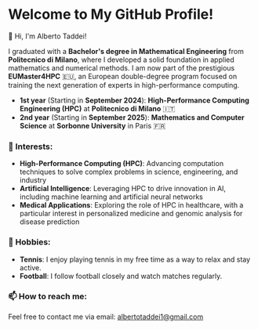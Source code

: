 # Welcome to My GitHub Profile!

👋 Hi, I'm Alberto Taddei!

I graduated with a **Bachelor's degree in Mathematical Engineering** from **Politecnico di Milano**, where I developed a solid foundation in applied mathematics and numerical methods. 
I am now part of the prestigious **EUMaster4HPC** 🇪🇺, an European double-degree program focused on training the next generation of experts in high-performance computing.

- **1st year** (Starting in **September 2024**): **High-Performance Computing Engineering (HPC)** at **Politecnico di Milano** 🇮🇹
- **2nd year** (Starting in **September 2025**): **Mathematics and Computer Science** at **Sorbonne University** in Paris 🇫🇷

### 🔧 Interests:
- **High-Performance Computing (HPC)**: Advancing computation techniques to solve complex problems in science, engineering, and industry
- **Artificial Intelligence**: Leveraging HPC to drive innovation in AI, including machine learning and artificial neural networks
- **Medical Applications**: Exploring the role of HPC in healthcare, with a particular interest in personalized medicine and genomic analysis for disease prediction

### 🎾 Hobbies:
- **Tennis**: I enjoy playing tennis in my free time as a way to relax and stay active.
- **Football**: I follow football closely and watch matches regularly.

### 📫 How to reach me:
Feel free to contact me via email: [albertotaddei1@gmail.com](mailto:albertotaddei1@gmail.com)


<!--
**albtad01/albtad01** is a ✨ _special_ ✨ repository because its `README.md` (this file) appears on your GitHub profile.

Here are some ideas to get you started:

- 🔭 I’m currently working on ...
- 🌱 I’m currently learning ...
- 👯 I’m looking to collaborate on ...
- 🤔 I’m looking for help with ...
- 💬 Ask me about ...
- 📫 How to reach me: ...
- 😄 Pronouns: ...
- ⚡ Fun fact: ...
-->
